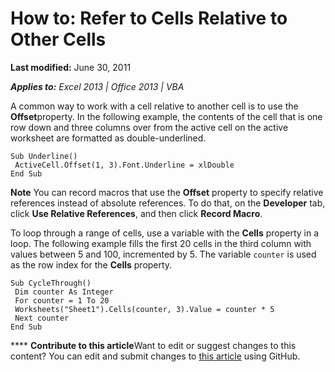 
# How to: Refer to Cells Relative to Other Cells

 **Last modified:** June 30, 2011

 _**Applies to:** Excel 2013 | Office 2013 | VBA_

A common way to work with a cell relative to another cell is to use the  **Offset**property. In the following example, the contents of the cell that is one row down and three columns over from the active cell on the active worksheet are formatted as double-underlined.




```
Sub Underline() 
 ActiveCell.Offset(1, 3).Font.Underline = xlDouble 
End Sub
```


**Note**  You can record macros that use the  **Offset** property to specify relative references instead of absolute references. To do that, on the **Developer** tab, click **Use Relative References**, and then click  **Record Macro**.

To loop through a range of cells, use a variable with the  **Cells** property in a loop. The following example fills the first 20 cells in the third column with values between 5 and 100, incremented by 5. The variable `counter` is used as the row index for the **Cells** property.



```
Sub CycleThrough() 
 Dim counter As Integer 
 For counter = 1 To 20 
 Worksheets("Sheet1").Cells(counter, 3).Value = counter * 5 
 Next counter 
End Sub
```


****   **Contribute to this article**Want to edit or suggest changes to this content? You can edit and submit changes to  [this article](https://github.com/jhershey00/VBA_Excel_Test/OpenXMLCon/articles/fbdcddea-917c-1813-57a5-21df1c8102de.md) using GitHub.

